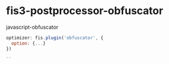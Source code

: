 # fis3-postprocessor-obfuscator

javascript-obfuscator


```js
optimizer: fis.plugin('obfuscator', {
  option: {...}
})

``
